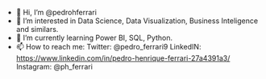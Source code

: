 - 👋 Hi, I’m @pedrohferrari
- 👀 I’m interested in Data Science, Data Visualization, Business Inteligence and similars.
- 🌱 I’m currently learning Power BI, SQL, Python.
- 📫 How to reach me: 
  Twitter: @pedro_ferrari9
  LinkedIN: https://www.linkedin.com/in/pedro-henrique-ferrari-27a4391a3/
  Instagram: @ph_ferrari

<!---
pedrohferrari/pedrohferrari is a ✨ special ✨ repository because its `README.md` (this file) appears on your GitHub profile.
You can click the Preview link to take a look at your changes.
--->
